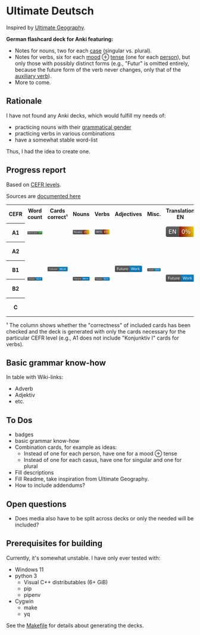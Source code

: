 # Ultimate Deutsch

Inspired by [Ultimate Geography](https://github.com/anki-geo/ultimate-geography/).

**German flashcard deck for Anki featuring:**

- Notes for nouns, two for each [case](https://en.wikipedia.org/wiki/Grammatical_case) (singular vs. plural).
- Notes for verbs, six for each [mood](https://en.wikipedia.org/wiki/Grammatical_mood) ⊕ [tense](https://en.wikipedia.org/wiki/Grammatical_tense) (one for each [person](https://en.wikipedia.org/wiki/Grammatical_person)),
  but only those with possibly distinct forms (e.g., "Futur" is omitted entirely, because the future form of the verb never changes,
  only that of the [auxiliary verb](https://en.wikipedia.org/wiki/Auxiliary_verb)).
- More to come.

## Rationale

I have not found any Anki decks, which would fulfill my needs of:

- practicing nouns with their [grammatical gender](https://en.wikipedia.org/wiki/Grammatical_gender)
- practicing verbs in various combinations
- have a somewhat stable word-list

Thus, I had the idea to create one.

## Progress report

Based on [CEFR levels](https://coe.int/en/web/common-european-framework-reference-languages/level-descriptions).

Sources are [documented here](./sources/word-lists.md)

<table>
  <tr style="height: 50px;">
    <th style="width: 4%;">CEFR</th>
    <th style="width: 11%;">Word count</th>
    <th style="width: 11%;">Cards correct¹</th>
    <th style="width: 11%;">Nouns</th>
    <th style="width: 11%;">Verbs</th>
    <th style="width: 11%;">Adjectives</th>
    <th style="width: 11%;">Misc.</th>
    <th style="width: 11%;">Translation EN</th>
    <th style="width: 11%;">Translation HU</th>
  </tr>
  <tr style="height: 50px;">
    <th style=>A1</th>
    <td style="text-align:center; vertical-align:middle"><a href="sources/word-lists/a1/addendum.md"><img  alt="Word list A1" src="https://raw.githubusercontent.com/AFulgens/ultimate-deutsch/badges/badges/a1/word-count.svg"/></a></td>
    <td rowspan="5"> <a href="#to-dos"><img alt="Future work" src="https://raw.githubusercontent.com/AFulgens/ultimate-deutsch/badges/badges/Future-Work-blue.svg"/></a> </td>
    <td style="text-align:center; vertical-align:middle"><img alt="Noun progress A1" src="https://raw.githubusercontent.com/AFulgens/ultimate-deutsch/badges/badges/a1/noun-progress.svg"/></td>
    <td style="text-align:center; vertical-align:middle"><img alt="Verb progress A1" src="https://raw.githubusercontent.com/AFulgens/ultimate-deutsch/badges/badges/a1/verb-progress.svg"/></td>
    <td rowspan="5"> <a href="#to-dos"><img alt="Future work" src="https://raw.githubusercontent.com/AFulgens/ultimate-deutsch/badges/badges/Future-Work-blue.svg"/></a> </td>
    <td rowspan="5"> <a href="#to-dos"><img alt="Future work" src="https://raw.githubusercontent.com/AFulgens/ultimate-deutsch/badges/badges/Future-Work-blue.svg"/></a> </td>
    <td style="text-align:center; vertical-align:middle"><img alt="English translation progress A1" src="https://raw.githubusercontent.com/AFulgens/ultimate-deutsch/badges/badges/a1/translation-en-progress.svg"/></td>
    <td style="text-align:center; vertical-align:middle"><img alt="Hungarian translation progress A1" src="https://raw.githubusercontent.com/AFulgens/ultimate-deutsch/badges/badges/a1/translation-hu-progress.svg"/></td>
  </tr>
  <tr style="height: 50px;">
    <th>A2</th>
    <td rowspan="4"> <a href="#to-dos"><img alt="Future work" src="https://raw.githubusercontent.com/AFulgens/ultimate-deutsch/badges/badges/Future-Work-blue.svg"/></a> </td>
    <td rowspan="4"> <a href="#to-dos"><img alt="Future work" src="https://raw.githubusercontent.com/AFulgens/ultimate-deutsch/badges/badges/Future-Work-blue.svg"/></a> </td>
    <td rowspan="4"> <a href="#to-dos"><img alt="Future work" src="https://raw.githubusercontent.com/AFulgens/ultimate-deutsch/badges/badges/Future-Work-blue.svg"/></a> </td>
    <td rowspan="4"> <a href="#to-dos"><img alt="Future work" src="https://raw.githubusercontent.com/AFulgens/ultimate-deutsch/badges/badges/Future-Work-blue.svg"/></a> </td>
    <td rowspan="4"> <a href="#to-dos"><img alt="Future work" src="https://raw.githubusercontent.com/AFulgens/ultimate-deutsch/badges/badges/Future-Work-blue.svg"/></a> </td>
  </tr>
  <tr style="height: 50px;">
    <th>B1</th>
  </tr>
  <tr style="height: 50px;">
    <th>B2</th>
  </tr>
  <tr style="height: 50px;">
    <th>C</th>
  </tr>
</table>

¹ The column shows whether the "correctness" of included cards has been checked and the deck is generated with only the
cards necessary for the particular CEFR level (e.g., A1 does not include "Konjunktiv I" cards for verbs).

## Basic grammar know-how

In table with Wiki-links:

- Adverb
- Adjektiv
- etc.

## To Dos

- badges
- basic grammar know-how
- Combination cards, for example as ideas:
  - Instead of one for each person, have one for a mood ⊕ tense
  - Instead of one for each casus, have one for singular and one for plural
- Fill descriptions
- Fill Readme, take inspiration from Ultimate Geography.
- How to include addendums?

## Open questions

- Does media also have to be split across decks or only the needed will be included?

## Prerequisites for building

Currently, it's somewhat unstable. I have only ever tested with:

- Windows 11
- python 3
  - Visual C++ distributables (6+ GiB)
  - pip
  - pipenv
- Cygwin
  - make
  - yq

See the [Makefile](./Makefile) for details about generating the decks.
